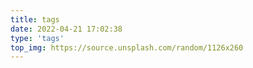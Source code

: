 ```yaml
---
title: tags
date: 2022-04-21 17:02:38
type: 'tags'
top_img: https://source.unsplash.com/random/1126x260
---
```


